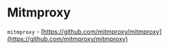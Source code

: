 # Mitmproxy

`mitmproxy` - [https://github.com/mitmproxy/mitmproxy](https://github.com/mitmproxy/mitmproxy)

